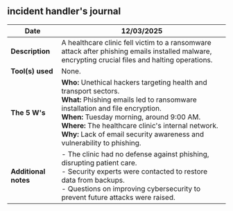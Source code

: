 ## incident handler's journal

| **Date**          | 12/03/2025                                                       |
|-------------------|------------------------------------------------------------------|
| **Description**    | A healthcare clinic fell victim to a ransomware attack after phishing emails installed malware, encrypting crucial files and halting operations. |
| **Tool(s) used**   | None.                                                           |
| **The 5 W's**      | **Who:** Unethical hackers targeting health and transport sectors. <br> **What:** Phishing emails led to ransomware installation and file encryption. <br> **When:** Tuesday morning, around 9:00 AM. <br> **Where:** The healthcare clinic's internal network. <br> **Why:** Lack of email security awareness and vulnerability to phishing. |
| **Additional notes** | - The clinic had no defense against phishing, disrupting patient care. <br> - Security experts were contacted to restore data from backups. <br> - Questions on improving cybersecurity to prevent future attacks were raised. |
